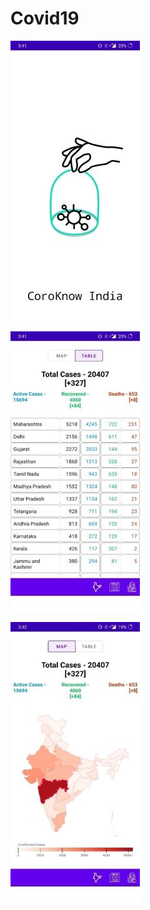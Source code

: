 # Covid19

![Splash Screen](Splash%20Screen.jpg)

![Table View](Table%20View.jpg)

![Map View](Map%20View.jpg)


